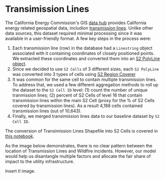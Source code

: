 # Transimission Lines

The California Energy Commission's GIS [data hub](https://cecgis-caenergy.opendata.arcgis.com/) provides California energy related geospatial data, includion [transmission lines](https://cecgis-caenergy.opendata.arcgis.com/datasets/california-electric-transmission-line). Unlike other data sources, this dataset required minimal processing since it was available in a user-friendly format. A few key steps in the process were:

1. Each transmission line (row) in the database had a `Linestring` object associated with it containing coordinates of closely positioned points. We extracted these coordinates and converted them into an [S2 PolyLine object](https://github.com/google/s2geometry/blob/master/src/s2/s2polyline.h).
2. Since we decided to use `S2 Cells` of 3 different sizes, each `S2 PolyLine` was converted into 3 types of cells using [S2 Region Coverer](https://github.com/google/s2geometry/blob/master/src/s2/s2region_coverer.h)
3. It was common for the same cell to contain multiple transmission lines. To address that, we used a few different aggregation methods to roll up the dataset to the `S2 Cell ID` level: (1) count the number of unique tranmission lines; (2) percent of S2 Cells of level 16 that contain transmission lines within the main S2 Cell (proxy for the % of S2 Cells covered by transmission lines). As a result 4,188 cells contained transmission lines (out of 10,643). 
4. Finally, we merged transimission lines data to our baseline dataset by `S2 Cell ID`. 

The conversion of Transimission Lines Shapefile into S2 Cells is covered in [this notebook](https://github.com/jayzuniga/w210_Wildfire/blob/master/DataPrep/Transmission_Lines.ipynb).

As the image below demonstrates, there is no clear pattern between the location of Transmission Lines and Wildfire incidents. However, our model would help us disantangle multiple factors and allocate the fair share of impact to the utility infrastructure.

Insert tl image.
